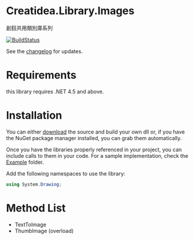 # Creatidea.Library.Images
創鈺共用類別庫系列

[![BuildStatus](https://travis-ci.org/lettucebo/Creatidea.Library.Images.png?branch=matser)](https://travis-ci.org/lettucebo/Creatidea.Library.Images)

See the [changelog](https://github.com/lettucebo/Creatidea.Library.Images/blob/matser/CHANGELOG.md) for updates.

# Requirements

this library requires .NET 4.5 and above.

# Installation

You can either <a href="https://github.com/lettucebo/Creatidea.Library.Images.git">download</a> the source and build your own dll or, if you have the NuGet package manager installed, you can grab them automatically.

Once you have the libraries properly referenced in your project, you can include calls to them in your code. 
For a sample implementation, check the [Example](https://github.com/lettucebo/Creatidea.Library.Images/tree/master/Creatidea.Library.Images.Examples) folder.

Add the following namespaces to use the library:
```csharp
using System.Drawing;
```

# Method List
 - TextToImage
 - ThumbImage (overload)
